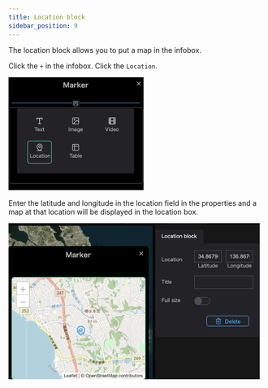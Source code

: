 ```yaml
---
title: Location block
sidebar_position: 9
---
```


The location block allows you to put a map in the infobox.

Click the `+` in the infobox.
Click the `Location`.

![](./img/9_001.png)

Enter the latitude and longitude in the location field in the properties and a map at that location will be displayed in the location box.

![](./img/9_002.png)